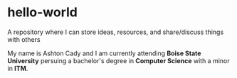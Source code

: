 # hello-world
A repository where I can store ideas, resources, and share/discuss things with others

My name is Ashton Cady and I am currently attending **Boise State University** persuing a bachelor's degree in **Computer Science** with a minor in **ITM**.
